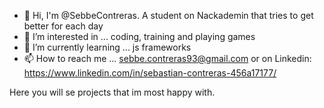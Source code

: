 - 👋 Hi, I'm @SebbeContreras. A student on Nackademin that tries to get better for each day
- 👀 I’m interested in ... coding, training and playing games
- 🌱 I’m currently learning ... js frameworks
- 📫 How to reach me ... sebbe.contreras93@gmail.com or on Linkedin: https://www.linkedin.com/in/sebastian-contreras-456a17177/

Here you will se projects that im most happy with. 

